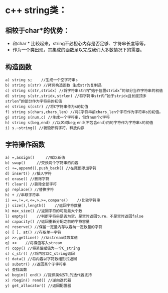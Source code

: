 # c++ string类：

## 相较于char*的优势：
  - 和char * 比较起来，string不必担心内存是否足够、字符串长度等等，
  - 作为一个类出现，其集成的函数足以完成我们大多数情况下的需要。



## 构造函数
    a) string s;    //生成一个空字符串s
    b) string s(str) //拷贝构造函数 生成str的复制品
    c) string s(str,stridx) //将字符串str内“始于位置stridx”的部分当作字符串的初值
    d) string s(str,stridx,strlen) //将字符串str内“始于stridx且长度顶多strlen”的部分作为字符串的初值
    e) string s(cstr) //将C字符串作为s的初值
    f) string s(chars,chars_len) //将C字符串前chars_len个字符作为字符串s的初值。
    g) string s(num,c) //生成一个字符串，包含num个c字符
    h) string s(beg,end) //以区间beg;end(不包含end)内的字符作为字符串s的初值
    i) s.~string() //销毁所有字符，释放内存

## 字符操作函数
    a) =,assign()     //赋以新值
    b) swap()     //交换两个字符串的内容
    c) +=,append(),push_back() //在尾部添加字符
    d) insert() //插入字符
    e) erase() //删除字符
    f) clear() //删除全部字符
    g) replace() //替换字符
    h) + //串联字符串
    i) ==,!=,<,<=,>,>=,compare()    //比较字符串
    j) size(),length()    //返回字符数量
    k) max_size() //返回字符的可能最大个数
    l) empty()    //判断字符串是否为空，是空时返回ture，不是空时返回false
    m) capacity() //返回重新分配之前的字符容量
    n) reserve() //保留一定量内存以容纳一定数量的字符
    o) [ ], at() //存取单一字符
    p) >>,getline() //从stream读取某值
    q) <<    //将谋值写入stream
    r) copy() //将某值赋值为一个C_string
    s) c_str() //将内容以C_string返回
    t) data() //将内容以字符数组形式返回
    u) substr() //返回某个子字符串
    v) 查找函数
    w) begin() end() //提供类似STL的迭代器支持
    x) rbegin() rend() //逆向迭代器
    y) get_allocator() //返回配置器
